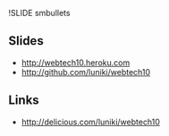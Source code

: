 !SLIDE smbullets
## Slides ##
* http://webtech10.heroku.com
* http://github.com/luniki/webtech10

## Links ##
* http://delicious.com/luniki/webtech10

